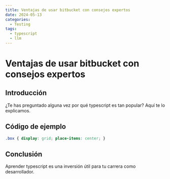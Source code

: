 ```yaml
---
title: Ventajas de usar bitbucket con consejos expertos
date: 2024-05-13
categories:
  - Testing
tags:
  - typescript
  - llm
---
```


# Ventajas de usar bitbucket con consejos expertos

## Introducción

¿Te has preguntado alguna vez por qué typescript es tan popular? Aquí te lo explicamos.

## Código de ejemplo

```css
.box { display: grid; place-items: center; }
```

## Conclusión

Aprender typescript es una inversión útil para tu carrera como desarrollador.